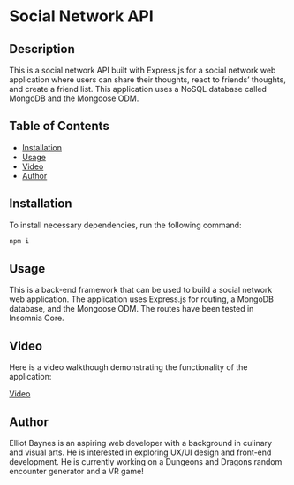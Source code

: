 # Social Network API

## Description

This is a social network API built with Express.js for a social network web application where users can share their thoughts, react to friends’ thoughts, and create a friend list. This application uses a NoSQL database called MongoDB and the Mongoose ODM.

## Table of Contents

* [Installation](#installation)
* [Usage](#usage)
* [Video](#video)
* [Author](#author)

## Installation

To install necessary dependencies, run the following command:

```bash
npm i
```

## Usage

This is a back-end framework that can be used to build a social network web application. The application uses Express.js for routing, a MongoDB database, and the Mongoose ODM. The routes have been tested in Insomnia Core.

## Video

Here is a video walkthough demonstrating the functionality of the application:

[Video](https://drive.google.com/file/d/1B5Qdus4m3NJCieqnnvbrfvlT0uEaMXak/view)


## Author

Elliot Baynes is an aspiring web developer with a background in culinary and visual arts. He is interested in exploring UX/UI design and front-end development. He is currently working on a Dungeons and Dragons random encounter generator and a VR game!
